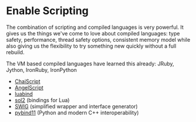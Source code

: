 # Enable Scripting

<!-- START doctoc -->
<!-- END doctoc -->

The combination of scripting and compiled languages is very powerful. It gives us the things we've come to love about compiled languages: type safety, performance, thread safety options, consistent memory model while also giving us the flexibility to try something new quickly without a full rebuild.

The VM based compiled languages have learned this already: JRuby, Jython, IronRuby, IronPython

 * [ChaiScript](http://chaiscript.com/)
 * [AngelScript](http://www.angelcode.com/angelscript/)
 * [luabind](http://www.rasterbar.com/products/luabind.html)
 * [sol2](https://github.com/ThePhD/sol2) (bindings for Lua)
 * [SWIG](http://www.swig.org/) (simplified wrapper and interface generator)
 * [pybind11](https://pybind11.readthedocs.io/en/stable/) (Python and modern C++ interoperability)
